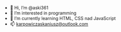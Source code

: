 - 👋 Hi, I’m @aski361
- 👀 I’m interested in programming
- 🌱 I’m currently learning HTML, CSS nad JavaScript
- 📫 karpowiczaskaniusz@outlook.com

<!---
aski361/aski361 is a ✨ special ✨ repository because its `README.md` (this file) appears on your GitHub profile.
You can click the Preview link to take a look at your changes.
--->
